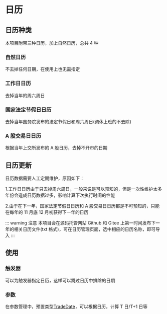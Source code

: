# 日历

## 日历种类

本项目附带三种日历，加上自然日历，总共 4 种

### 自然日历

不去掉任何日期，在使用上也无需指定

### 工作日日历

去掉当年的周六周日

### 国家法定节假日日历

去掉当年国务院发布的法定节假日和周六周日(调休上班的不去除)

### A 股交易日日历

根据当年上交所发布的 A 股日历，去掉不开市的日期

## 日历更新

日历数据需要人工定期维护，原因如下：

1.工作日日历由于只去掉周六周日，一般来说是可以预知的，但是一次性维护太多年份会造成日历数据过多，影响计算下次执行时间的性能

2.由于在下一年，国家法定节假日日历和 A 股交易日日历都是不可预知的，只能在每年的 11 月底 12 月初获得下一年的日历

::: warning 注意
本项目会在源码托管网站 Github 和 Gitee 上第一时间发布下一年的相关日历文件(txt 格式)，可在日历管理页面，选中相应的日历名称，即可导入
:::

## 使用

### 触发器

可以为触发器指定日历，这样可以跳过日历中排除的日期

### 参数

在参数管理中，预置类型[TradeDate](/feature/dispatch/arg.md#交易日-tradedate)，可以根据日历，计算 T 日/T+1 日等
